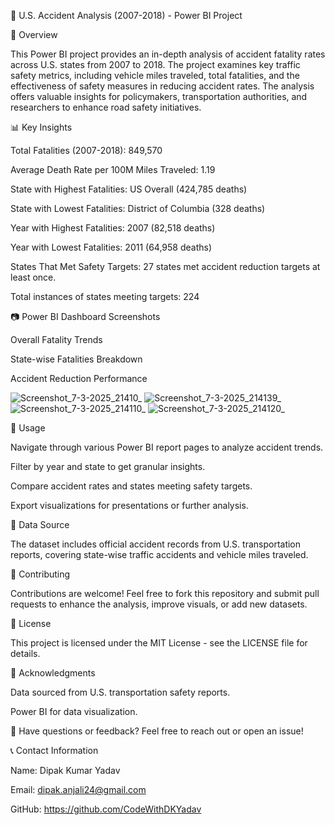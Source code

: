 🚗 U.S. Accident Analysis (2007-2018) - Power BI Project

📌 Overview

This Power BI project provides an in-depth analysis of accident fatality rates across U.S. states from 2007 to 2018. The project examines key traffic safety metrics, including vehicle miles traveled, total fatalities, and the effectiveness of safety measures in reducing accident rates. The analysis offers valuable insights for policymakers, transportation authorities, and researchers to enhance road safety initiatives.

📊 Key Insights

Total Fatalities (2007-2018): 849,570

Average Death Rate per 100M Miles Traveled: 1.19

State with Highest Fatalities: US Overall (424,785 deaths)

State with Lowest Fatalities: District of Columbia (328 deaths)

Year with Highest Fatalities: 2007 (82,518 deaths)

Year with Lowest Fatalities: 2011 (64,958 deaths)

States That Met Safety Targets: 27 states met accident reduction targets at least once.

Total instances of states meeting targets: 224

📷 Power BI Dashboard Screenshots

Overall Fatality Trends



State-wise Fatalities Breakdown



Accident Reduction Performance


![Screenshot_7-3-2025_21410_](https://github.com/user-attachments/assets/a5a9b53b-5c49-41ed-b571-89d84b11d36f)
![Screenshot_7-3-2025_214139_](https://github.com/user-attachments/assets/6f8b554b-e75c-4793-afc1-d7251c9dfed0)
![Screenshot_7-3-2025_214110_](https://github.com/user-attachments/assets/3df59707-9287-49ec-9707-f30266d6dce7)
![Screenshot_7-3-2025_214120_](https://github.com/user-attachments/assets/bac69b7d-2b73-40c2-8cab-db74f7b7193f)


🚀 Usage

Navigate through various Power BI report pages to analyze accident trends.

Filter by year and state to get granular insights.

Compare accident rates and states meeting safety targets.

Export visualizations for presentations or further analysis.

📂 Data Source

The dataset includes official accident records from U.S. transportation reports, covering state-wise traffic accidents and vehicle miles traveled.

📢 Contributing

Contributions are welcome! Feel free to fork this repository and submit pull requests to enhance the analysis, improve visuals, or add new datasets.

📝 License

This project is licensed under the MIT License - see the LICENSE file for details.

🤝 Acknowledgments

Data sourced from U.S. transportation safety reports.

Power BI for data visualization.

📧 Have questions or feedback? Feel free to reach out or open an issue!

📞 Contact Information

Name: Dipak Kumar Yadav

Email: dipak.anjali24@gmail.com

GitHub: https://github.com/CodeWithDKYadav

